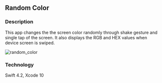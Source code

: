 ## Random Color

### Description

This app changes the the screen color randomly through shake gesture and single tap of the screen. It also displays the RGB and HEX values when device screen is swiped.

![random_color](https://user-images.githubusercontent.com/44620966/53683837-50045680-3ccb-11e9-834a-708c7991f1ce.png)

### Technology

Swift 4.2, Xcode 10
